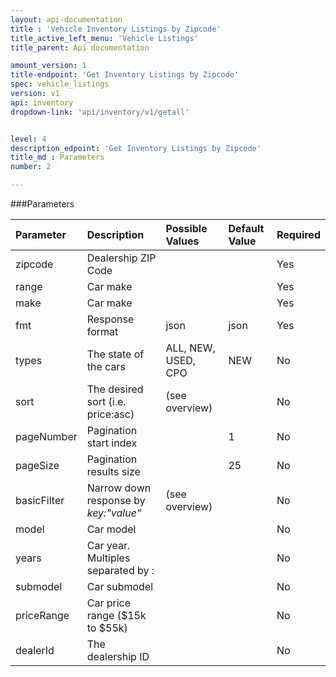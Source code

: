 ```yaml
---
layout: api-documentation
title : 'Vehicle Inventory Listings by Zipcode'
title_active_left_menu: 'Vehicle Listings'
title_parent: Api documentation

amount_version: 1
title-endpoint: 'Get Inventory Listings by Zipcode'
spec: vehicle_listings
version: v1
api: inventory
dropdown-link: 'api/inventory/v1/getall'


level: 4
description_edpoint: 'Get Inventory Listings by Zipcode'
title_md : Parameters
number: 2

---
```



###Parameters

| Parameter  	| Description                           | Possible Values   	| Default Value | Required |
|:--------------|:--------------------------------------|:----------------------|:------------- |:-------- |
| zipcode		| Dealership ZIP Code					|						| 		        | Yes      |
| range			| Car make								|						| 		        | Yes      |
| make			| Car make								|						| 		        | Yes      |
| fmt        	| Response format                       | json              	| json          | Yes      |
| types    		| The state of the cars		          	| ALL, NEW, USED, CPO 	| NEW           | No       |
| sort			| The desired sort (i.e. price:asc)     | (see overview) 		|           	| No       |
| pageNumber	| Pagination start index				| 						| 1		        | No       |
| pageSize   	| Pagination results size 				| 						| 25	        | No       |
| basicFilter	| Narrow down response by *key:"value"* | (see overview)		| 		        | No       |
| model			| Car model								|						| 		        | No       |
| years			| Car year. Multiples separated by :	|						| 		        | No       |
| submodel		| Car submodel							|						| 		        | No       |
| priceRange	| Car price range ($15k to $55k)		|						| 		        | No       |
| dealerId 		| The dealership ID						| 						| 		         | No	   |
